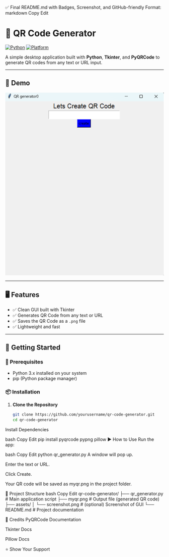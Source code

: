 ✅ Final README.md with Badges, Screenshot, and GitHub-friendly Format:
markdown
Copy
Edit
# 📱 QR Code Generator

[![Python](https://img.shields.io/badge/Python-3.x-blue.svg)](https://www.python.org/)
[![Platform](https://img.shields.io/badge/Platform-Windows%20%7C%20Linux%20%7C%20macOS-lightgrey.svg)]()

A simple desktop application built with **Python**, **Tkinter**, and **PyQRCode** to generate QR codes from any text or URL input.

---

## 📸 Demo

![QR Code Generator](screenshot.png) <!-- Add your screenshot image path here -->

---

## 🖥️ Features

- ✅ Clean GUI built with Tkinter
- ✅ Generates QR Code from any text or URL
- ✅ Saves the QR Code as a `.png` file
- ✅ Lightweight and fast

---

## 🚀 Getting Started

### 🔧 Prerequisites

- Python 3.x installed on your system
- pip (Python package manager)

### 📦 Installation

1. **Clone the Repository**

   ```bash
   git clone https://github.com/yourusername/qr-code-generator.git
   cd qr-code-generator
Install Dependencies

bash
Copy
Edit
pip install pyqrcode pypng pillow
▶️ How to Use
Run the app:

bash
Copy
Edit
python qr_generator.py
A window will pop up.

Enter the text or URL.

Click Create.

Your QR code will be saved as myqr.png in the project folder.

📁 Project Structure
bash
Copy
Edit
qr-code-generator/
├── qr_generator.py      # Main application script
├── myqr.png             # Output file (generated QR code)
├── assets/
│   └── screenshot.png   # (optional) Screenshot of GUI
└── README.md            # Project documentation

🙌 Credits
PyQRCode Documentation

Tkinter Docs

Pillow Docs

⭐️ Show Your Support
